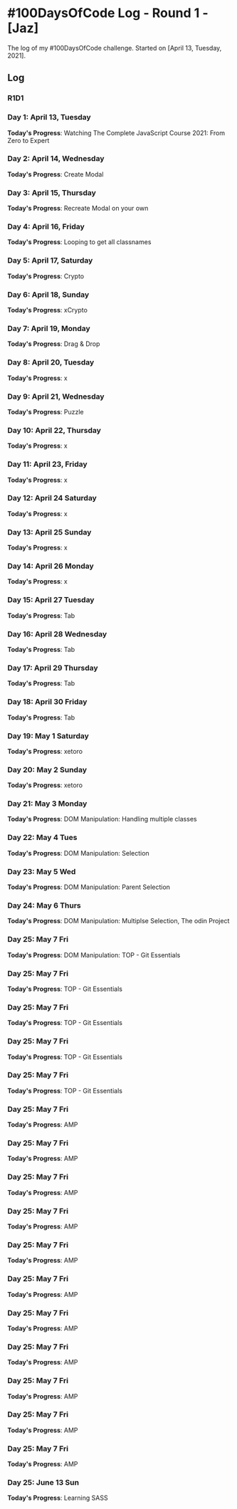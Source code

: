 # #100DaysOfCode Log - Round 1 - [Jaz]

The log of my #100DaysOfCode challenge. Started on [April 13, Tuesday, 2021].

## Log

### R1D1

### Day 1: April 13, Tuesday

**Today's Progress**: Watching The Complete JavaScript Course 2021: From Zero to Expert

### Day 2: April 14, Wednesday

**Today's Progress**: Create Modal

### Day 3: April 15, Thursday

**Today's Progress**: Recreate Modal on your own

### Day 4: April 16, Friday

**Today's Progress**: Looping to get all classnames

### Day 5: April 17, Saturday

**Today's Progress**: Crypto

### Day 6: April 18, Sunday

**Today's Progress**: xCrypto

### Day 7: April 19, Monday

**Today's Progress**: Drag & Drop

### Day 8: April 20, Tuesday

**Today's Progress**: x

### Day 9: April 21, Wednesday

**Today's Progress**: Puzzle

### Day 10: April 22, Thursday

**Today's Progress**: x

### Day 11: April 23, Friday

**Today's Progress**: x

### Day 12: April 24 Saturday

**Today's Progress**: x

### Day 13: April 25 Sunday

**Today's Progress**: x

### Day 14: April 26 Monday

**Today's Progress**: x

### Day 15: April 27 Tuesday

**Today's Progress**: Tab

### Day 16: April 28 Wednesday

**Today's Progress**: Tab

### Day 17: April 29 Thursday

**Today's Progress**: Tab

### Day 18: April 30 Friday

**Today's Progress**: Tab

### Day 19: May 1 Saturday

**Today's Progress**: xetoro

### Day 20: May 2 Sunday

**Today's Progress**: xetoro

### Day 21: May 3 Monday

**Today's Progress**: DOM Manipulation:
Handling multiple classes

### Day 22: May 4 Tues

**Today's Progress**: DOM Manipulation:
Selection

### Day 23: May 5 Wed

**Today's Progress**: DOM Manipulation:
Parent Selection

### Day 24: May 6 Thurs

**Today's Progress**: DOM Manipulation:
Multiplse Selection, The odin Project

### Day 25: May 7 Fri

**Today's Progress**: DOM Manipulation:
TOP - Git Essentials

### Day 25: May 7 Fri

**Today's Progress**:
TOP - Git Essentials

### Day 25: May 7 Fri

**Today's Progress**:
TOP - Git Essentials

### Day 25: May 7 Fri

**Today's Progress**:
TOP - Git Essentials

### Day 25: May 7 Fri

**Today's Progress**:
TOP - Git Essentials

### Day 25: May 7 Fri

**Today's Progress**:
AMP

### Day 25: May 7 Fri

**Today's Progress**:
AMP

### Day 25: May 7 Fri

**Today's Progress**:
AMP

### Day 25: May 7 Fri

**Today's Progress**:
AMP

### Day 25: May 7 Fri

**Today's Progress**:
AMP

### Day 25: May 7 Fri

**Today's Progress**:
AMP

### Day 25: May 7 Fri

**Today's Progress**:
AMP

### Day 25: May 7 Fri

**Today's Progress**:
AMP

### Day 25: May 7 Fri

**Today's Progress**:
AMP

### Day 25: May 7 Fri

**Today's Progress**:
AMP

### Day 25: May 7 Fri

**Today's Progress**:
AMP

### Day 25: June 13 Sun

**Today's Progress**:
Learning SASS

